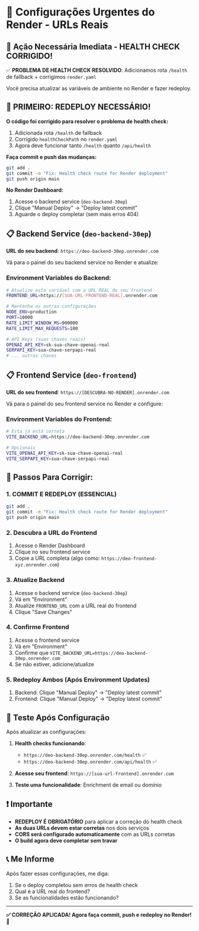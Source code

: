 # 🔧 Configurações Urgentes do Render - URLs Reais

## 🚨 Ação Necessária Imediata - HEALTH CHECK CORRIGIDO!

✅ **PROBLEMA DE HEALTH CHECK RESOLVIDO**: Adicionamos rota `/health` de fallback + corrigimos `render.yaml`

Você precisa atualizar as variáveis de ambiente no Render e fazer redeploy.

## 🔄 **PRIMEIRO: REDEPLOY NECESSÁRIO!**

**O código foi corrigido para resolver o problema de health check:**
1. Adicionada rota `/health` de fallback 
2. Corrigido `healthCheckPath` no `render.yaml`
3. Agora deve funcionar tanto `/health` quanto `/api/health`

**Faça commit e push das mudanças:**
```bash
git add .
git commit -m "Fix: Health check route for Render deployment"
git push origin main
```

**No Render Dashboard:**
1. Acesse o backend service (`deo-backend-30ep`)
2. Clique "Manual Deploy" → "Deploy latest commit"
3. Aguarde o deploy completar (sem mais erros 404)

## 📋 Backend Service (`deo-backend-30ep`)

**URL do seu backend**: `https://deo-backend-30ep.onrender.com`

Vá para o painel do seu backend service no Render e atualize:

### Environment Variables do Backend:
```bash
# Atualize esta variável com a URL REAL do seu frontend
FRONTEND_URL=https://[SUA-URL-FRONTEND-REAL].onrender.com

# Mantenha as outras configurações
NODE_ENV=production
PORT=10000
RATE_LIMIT_WINDOW_MS=900000
RATE_LIMIT_MAX_REQUESTS=100

# API Keys (suas chaves reais)
OPENAI_API_KEY=sk-sua-chave-openai-real
SERPAPI_KEY=sua-chave-serpapi-real
# ... outras chaves
```

## 📋 Frontend Service (`deo-frontend`)

**URL do seu frontend**: `https://[DESCUBRA-NO-RENDER].onrender.com`

Vá para o painel do seu frontend service no Render e configure:

### Environment Variables do Frontend:
```bash
# Esta já está correta
VITE_BACKEND_URL=https://deo-backend-30ep.onrender.com

# Opcionais
VITE_OPENAI_API_KEY=sk-sua-chave-openai-real
VITE_SERPAPI_KEY=sua-chave-serpapi-real
```

## 🔄 Passos Para Corrigir:

### 1. **COMMIT E REDEPLOY (ESSENCIAL)**
```bash
git add .
git commit -m "Fix: Health check route for Render deployment"
git push origin main
```

### 2. Descubra a URL do Frontend
1. Acesse o Render Dashboard
2. Clique no seu frontend service
3. Copie a URL completa (algo como: `https://deo-frontend-xyz.onrender.com`)

### 3. Atualize Backend
1. Acesse o backend service (`deo-backend-30ep`)
2. Vá em "Environment"
3. Atualize `FRONTEND_URL` com a URL real do frontend
4. Clique "Save Changes"

### 4. Confirme Frontend
1. Acesse o frontend service
2. Vá em "Environment" 
3. Confirme que `VITE_BACKEND_URL=https://deo-backend-30ep.onrender.com`
4. Se não estiver, adicione/atualize

### 5. Redeploy Ambos (Após Environment Updates)
1. Backend: Clique "Manual Deploy" → "Deploy latest commit"
2. Frontend: Clique "Manual Deploy" → "Deploy latest commit"

## 🧪 Teste Após Configuração

Após atualizar as configurações:

1. **Health checks funcionando**: 
   - `https://deo-backend-30ep.onrender.com/health` ✅
   - `https://deo-backend-30ep.onrender.com/api/health` ✅

2. **Acesse seu frontend**: `https://[sua-url-frontend].onrender.com`
3. **Teste uma funcionalidade**: Enrichment de email ou domínio

## ❗ Importante

- **REDEPLOY É OBRIGATÓRIO** para aplicar a correção do health check
- **As duas URLs devem estar corretas** nos dois serviços
- **CORS será configurado automaticamente** com as URLs corretas
- **O build agora deve completar sem travar**

## 📞 Me Informe

Após fazer essas configurações, me diga:
1. Se o deploy completou sem erros de health check
2. Qual é a URL real do frontend?
3. Se as funcionalidades estão funcionando?

---

**✅ CORREÇÃO APLICADA! Agora faça commit, push e redeploy no Render!** 🚀 
